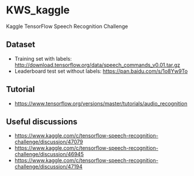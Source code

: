 # KWS_kaggle
Kaggle TensorFlow Speech Recognition Challenge

## Dataset
+ Training set with labels: http://download.tensorflow.org/data/speech_commands_v0.01.tar.gz
+ Leaderboard test set without labels: https://pan.baidu.com/s/1o8Yw9To

## Tutorial
+ https://www.tensorflow.org/versions/master/tutorials/audio_recognition

## Useful discussions
+ https://www.kaggle.com/c/tensorflow-speech-recognition-challenge/discussion/47079
+ https://www.kaggle.com/c/tensorflow-speech-recognition-challenge/discussion/46945
+ https://www.kaggle.com/c/tensorflow-speech-recognition-challenge/discussion/47194